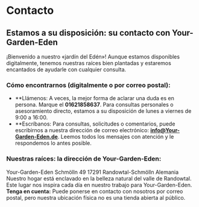 # Contacto
## Estamos a su disposición: su contacto con Your-Garden-Eden
¡Bienvenido a nuestro «jardín del Edén»! Aunque estamos disponibles digitalmente, tenemos nuestras raíces bien plantadas y estaremos encantados de ayudarle con cualquier consulta.
### Cómo encontrarnos (digitalmente o por correo postal):
*   **Llámenos: A veces, la mejor forma de aclarar una duda es en persona. Marque el **01621858637**. Para consultas personales o asesoramiento directo, estamos a su disposición de lunes a viernes de 9:00 a 16:00.
*   **Escríbanos: Para consultas, solicitudes o comentarios, puede escribirnos a nuestra dirección de correo electrónico: **info@Your-Garden-Eden.de**. Leemos todos los mensajes con atención y le respondemos lo antes posible.
### Nuestras raíces: la dirección de Your-Garden-Eden:
Your-Garden-Eden
Schmölln 49
17291 Randowtal-Schmölln
Alemania
Nuestro hogar está enclavado en la belleza natural del valle de Randowtal. Este lugar nos inspira cada día en nuestro trabajo para Your-Garden-Eden.
**Tenga en cuenta:** Puede ponerse en contacto con nosotros por correo postal, pero nuestra ubicación física no es una tienda abierta al público.